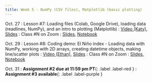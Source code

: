```yaml
---
title: Week 5 - NumPy (CSV files), Matplotlib (basic plotting)
---
```


Oct. 27
: Lesson #7: Loading files (Colab, Google Drive), loading data (readlines, NumPy), and an intro to plotting (Matplotlib)
  : [Video (Katy)](#), [Slides](#)
: Class #N on Zoom
  : [Slides](#), [Notebook](#)

Oct. 29
: Lesson #8: Coding demo: El Niño index - Loading data with NumPy, working with 2D arrays, creating datetime objects, making line/scatter plots
  : [Video (Ethan)](#), [Slides](#)
: Class #N on Zoom
  : [Slides](#), [Notebook](#)

Oct. 31
: **Assignment #2 due at 11:59 pm PT**{: .label .label-red }
: **Assignment #3 available**{: .label .label-purple }
